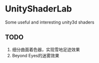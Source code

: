 # UnityShaderLab
Some useful and interesting unity3d shaders

## TODO
1. 细分曲面着色器，实现雪地足迹效果
2. Beyond Eyes的迷雾效果
